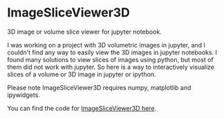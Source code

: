 # ImageSliceViewer3D
3D image or volume slice viewer for jupyter notebook.

I was working on a project with 3D volumetric images in jupyter, and I couldn't find any way to easily view the 3D images in jupyter notebooks. I found many solutions to view slices of images using python, but most of them did not work with jupyter. So here is a way to interactively visualize slices of a volume or 3D image in jupyter or ipython.

Please note ImageSliceViewer3D requires numpy, matplotlib and ipywidgets.

You can find the code for [ImageSliceViewer3D here](https://github.com/mohakpatel/ImageSliceViewer3D/blob/master/ImageSliceViewer3D.ipynb).
